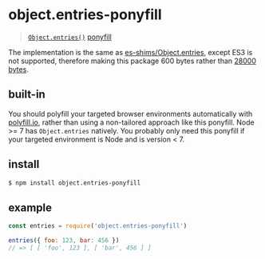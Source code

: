 # object.entries-ponyfill

> [`Object.entries()`](https://developer.mozilla.org/en-US/docs/Web/JavaScript/Reference/Global_Objects/Object/entries) [ponyfill](https://ponyfill.com)

The implementation is the same as [es-shims/Object.entries](https://github.com/es-shims/Object.entries), except ES3 is not supported, therefore making this package 600 bytes rather than [28000 bytes](https://github.com/es-shims/Object.entries/issues/10).

## built-in

You should polyfill your targeted browser environments automatically with [polyfill.io](https://polyfill.io), rather than using a non-tailored approach like this ponyfill. Node >= 7 has `Object.entries` natively. You probably only need this ponyfill if your targeted environment is Node and is version < 7.

## install

```sh
$ npm install object.entries-ponyfill
```

## example

```js
const entries = require('object.entries-ponyfill')

entries({ foo: 123, bar: 456 })
// => [ [ 'foo', 123 ], [ 'bar', 456 ] ]
```
